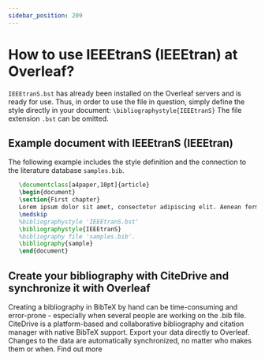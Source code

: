 ```yaml
---
sidebar_position: 209
---
```


# How to use IEEEtranS (IEEEtran) at Overleaf?
`IEEEtranS.bst` has already been installed on the Overleaf servers and is ready for use. Thus, in order to use the file in question, simply define the style directly in your document: `\bibliographystyle{IEEEtranS}` The file extension `.bst` can be omitted.

## Example document with IEEEtranS (IEEEtran)
The following example includes the style definition and the connection to the literature database `samples.bib`.
```tex
   \documentclass[a4paper,10pt]{article}
   \begin{document}
   \section{First chapter}
   Lorem ipsum dolor sit amet, consectetur adipiscing elit. Aenean fermentum justo massa, ut maximus mauris sodales et. Aenean vel elit a erat rhoncus pharetra.
   \medskip
   %bibliographystyle 'IEEEtranS.bst'
   \bibliographystyle{IEEEtranS}
   %bibliography file 'samples.bib'.
   \bibliography{sample}
   \end{document}
```

## Create your bibliography with CiteDrive and synchronize it with Overleaf
Creating a bibliography in BibTeX by hand can be time-consuming and error-prone - especially when several people are working on the .bib file. CiteDrive is a platform-based and collaborative bibliography and citation manager with native BibTeX support. Export your data directly to Overleaf. Changes to the data are automatically synchronized, no matter who makes them or when. Find out more